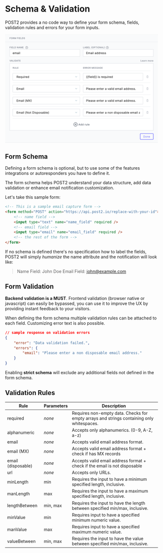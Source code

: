 # Schema & Validation

POST2 provides a no code way to define your form schema, fields, validation rules and errors for your form inputs.

![Validation rules](img/validation.png)

## Form Schema

Defining a form schema is optional, but to use some of the features integrations or autoresponders you have to define it.

The form schema helps POST2 understand your data structure, add data validation or enhance email notification customization.

Let's take this sample form:

```html
<!-- This is a sample email capture form -->
<form method="POST" action="https://api.post2.io/replace-with-your-id">
    <!-- name field -->
    <input type="text" name="name_field" required />
    <!-- email field -->
    <input type="email" name="email_field" required />
    <!-- the rest of the form -->
</form>
```

If no schema is defined there's no specification how to label the fields, POST2 will simply _humanize_ the name attribute and the notification will look like:

> Name Field: John Doe
> Email Field: john@example.com

## Form Validation

**Backend validation is a MUST**. Frontend validation (browser native or javascript) can easily be bypassed, you can use it to improve the UX by providing instant feedback to your visitors.

When defining the form schema multiple validation rules can be attached to each field. Customizing error text is also possible.

```json
// sample response on validation errors
{
    "error": "Data validation failed.",
    "errors": {
        "email": "Please enter a non disposable email address."
    }
}
```

Enabling **strict schema** will exclude any additional fields not defined in the form schema.

## Validation Rules

| Rule               | Parameters | Description                                                                               |
| ------------------ | ---------- | ----------------------------------------------------------------------------------------- |
| required           | _none_     | Requires non-empty data. Checks for empty arrays and strings containing only whitespaces. |
| alphanumeric       | _none_     | Accepts only alphanumerics. (0-9, A-Z, a-z)                                               |
| email              | _none_     | Accepts valid email address format.                                                       |
| email (MX)         | _none_     | Accepts valid email address format + check if has MX records                              |
| email (disposable) | _none_     | Accepts valid email address format + check if the email is not disposable                 |
| url                | _none_     | Accepts only URLs.                                                                        |
| minLength          | min        | Requires the input to have a minimum specified length, inclusive.                         |
| manLength          | max        | Requires the input to have a maximum specified length, inclusive.                         |
| lengthBetween      | min, max   | Requires the input to have the length between specified min/max, inclusive.               |
| minValue           | min        | Requires input to have a specified minimum numeric value.                                 |
| manValue           | max        | Requires input to have a specified maximum numeric value.                                 |
| valueBetween       | min, max   | Requires the input to have the value between specified min/max, inclusive.                |

